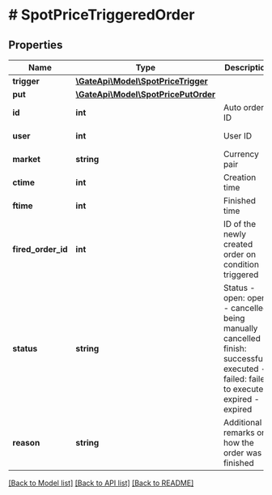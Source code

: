 # # SpotPriceTriggeredOrder

## Properties

Name | Type | Description | Notes
------------ | ------------- | ------------- | -------------
**trigger** | [**\GateApi\Model\SpotPriceTrigger**](SpotPriceTrigger.md) |  | 
**put** | [**\GateApi\Model\SpotPricePutOrder**](SpotPricePutOrder.md) |  | 
**id** | **int** | Auto order ID | [optional] [readonly] 
**user** | **int** | User ID | [optional] [readonly] 
**market** | **string** | Currency pair | 
**ctime** | **int** | Creation time | [optional] [readonly] 
**ftime** | **int** | Finished time | [optional] [readonly] 
**fired_order_id** | **int** | ID of the newly created order on condition triggered | [optional] [readonly] 
**status** | **string** | Status  - open: open - cancelled: being manually cancelled - finish: successfully executed - failed: failed to execute - expired - expired | [optional] [readonly] 
**reason** | **string** | Additional remarks on how the order was finished | [optional] [readonly] 

[[Back to Model list]](../../README.md#documentation-for-models) [[Back to API list]](../../README.md#documentation-for-api-endpoints) [[Back to README]](../../README.md)
